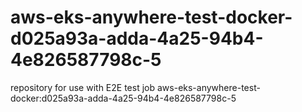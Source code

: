 # aws-eks-anywhere-test-docker-d025a93a-adda-4a25-94b4-4e826587798c-5
repository for use with E2E test job aws-eks-anywhere-test-docker:d025a93a-adda-4a25-94b4-4e826587798c-5
